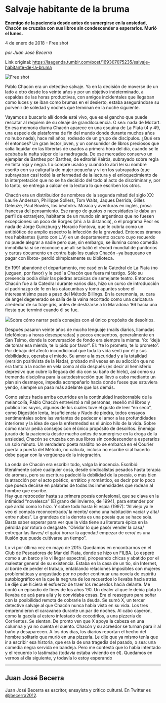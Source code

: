 # Salvaje habitante de la bruma

**Enemigo de la paciencia desde antes de sumergirse en la ansiedad, Chacón se cruzaba con sus libros sin condescender a esperarlos. Murió el lunes.**

4 de enero de 2018 - Free shot

_por Juan José Becerra_

Link original: https://laagenda.tumblr.com/post/169307075235/salvaje-habitante-de-la-bruma

![Free shot](https://64.media.tumblr.com/1b605d43cc140744f4222581e45a4415/tumblr_inline_pk0ct4T8OU1t6q87u_500.jpg)

Pablo Chacón era un detective salvaje. Ya en la decisión de moverse de un lado a otro desde los veinte años y por un objetivo indeterminado, a espaldas de las horas productivas, con amigos incidentales que llegaban como luces y se iban como brumas en el desierto, estaba asegurándose su porvenir de soledad y noches que terminan en la noche siguiente. 

Vayamos a buscarlo allí donde esté vivo, que es el gancho que puede rescatar al réquiem de su oleaje de grandilocuencia. O sea: nada de Mozart. En esa memoria diurna Chacón aparece en una esquina de La Plata (4 y 49, una especie de plataforma de fin del mundo donde durante muchos años no hubo nada), hace mil años, rodeado de un grupo de discípulos. ¿Qué era él entonces? Un gran lector joven, y un consumidor de libros preciosos que solía liquidar en las librerías de usados a primera hora del día, cuando se le acababa la nafta súper de la madrugada. De ese mercadeo conservo un ejemplar de Barthes por Barthes, de editorial Kairós, subrayado sobre regla en tinta roja y negra. Lo compré usado y cuando lo abrí leí su nombre escrito con su caligrafía de mujer pequeña y vi en los subrayados (que subrayaban casi todo) la enfermedad de la lectura y el enloquecimiento de la interpretación que no se ha decidido del todo al acto de discriminar y, por lo tanto,  se entrega a calcar en la lectura lo que escriben los otros.

Chacón era un distribuidor de nombres de la segunda mitad del siglo XX: Laurie Anderson, Phillippe Sollers, Tom Waits, Jaques Derrida, Gilles Deleuze, Paul Bowles, los beatniks. Música y aventuras en inglés, prosa francesa del pensamiento. Ese rango de gustos o necesidades le daba un perfil de extranjero, habitante de un mundo sin argentinos que no fuesen excepciones: un poco de Borges (ahí: a la distancia), o el programa Peor es nada de Jorge Guinzburg y Horacio Fontova, que le cubría como un antibiótico de amplio espectro la infección de la gravedad. Entonces éramos tres habitantes (junto con L.V) en un departamento oscuro cuyo recuerdo no puede alegrar a nadie pero que, sin embargo, se ilumina como comedia inmobiliaria si se reconoce que allí se batió el récord mundial de punitorios y cartas  documento en contra bajo los cuales Chacón –ya baqueano en pagar con libros- perdió olímpicamente su biblioteca.   

En 1991 abandoné el departamento, me casé en la Catedral de La Plata (no juzguen, por favor) y le pedí a Chacón que fuera mi testigo. Sólo su presencia podía diluir las piedras arcaicas de semejante teatro. Entonces Chacón fue a la Catedral durante varios días, hizo un curso de introducción al padrinazgo de fe en las catacumbas y tomó apuntes sobre el interesantísimo paso a paso del Método Billings. En la ceremonia, su cara de ángel degenerado se salía de la vaina recortado como una caricatura alrededor de su traje gris, antes de deslizarse a lo Maradona ’86 hacia una fiesta que terminó cuando él se fue.

![](https://64.media.tumblr.com/1b605d43cc140744f4222581e45a4415/tumblr_inline_pk0ct4T8OU1t6q87u_500.jpg)Sobre cómo narrar pedía consejos con el único propósito de desoírlos.

Después pasaron veinte años de mucho lenguaje (mails diarios, llamadas telefónicas a horas desesperadas) y pocos encuentros, generalmente en San Telmo, donde la conversación de fondo era siempre la misma. Yo: “dejá de tomar esa mierda, te lo pido por favor”. El: “te lo prometo, te lo prometo”. Por debajo del afecto incondicional que toda la vida sentí por él y sus debilidades, operaba el miedo. Su amor a la oscuridad y a la totalidad (versión positivista de la Nada), probado mil veces en su adicción que no era tanto a la noche en vela como al día después (es decir al hemisferio depresivo que cubre la llegada del día con su baño de hielo), así como su tremenda disciplina para la autodestrucción que llevó a cabo mediante un plan sin desmayos, impedía acompañarlo hacia donde fuese que estuviera yendo, siempre un paso más adelante que los demás.

Como saltos hacia arriba ocurridos en la continuidad insobornable de la melancolía, Pablo Chacón entrevistó a mil personas, reseñó mil libros y publicó los suyos, algunos de los cuales tuve el gusto de leer “en seco”, como Digestión lenta, Insuficiencia y Nudo de piedra, todos ensayos sentimentales sobre las variantes de padecer el amor a las profundidades interiores y la idea de que la enfermedad es el único hilo de la vida. Sobre cómo narrar pedía consejos con el único propósito de desoírlos. Enemigo jurado de la paciencia desde mucho antes de sumergirse en la droga de la ansiedad, Chacón se cruzaba con sus libros sin condescender a esperarlos un solo minuto. Un verdadero poeta maldito no se embarca en el Courier puerta a puerta del Método, no calcula, incluso no escribe si al hacerlo debe pagar con la vergüenza de la integración.

La onda de Chacón era escribir todo, valga la inocencia. Escribió literalmente sobre cualquier cosa, desde sindicalistas pesados hasta terapia de aromas, pero su escritura padeció la debilidad de la poesía, o más bien la atracción por el acto poético, errático y romántico, es decir por lo poco que pueda decirse en palabras de todas las inmensidades que rodean al hombre que escribe.  
Hay que retroceder hasta su primera poesía confesional, que se clava en la intimidad “novelesca” (El grano del invierno, de 1994), para entender por qué ardió como lo hizo. Y sobre todo hasta El espía (1997): “Al viejo ya le veo el compás reconcentrado/ la mente/ como una habitación vacía/ y alta/ entre nubes”. La grandeza de la derrota es una poesía que se hace sola. Basta saber esperar para ver que la vida tiene su literatura épica en la pérdida por rotura o desgaste. “Olvidar lo que pasó/ vender la casa/  entregar las llaves/ el gato/ borrar la agenda:/ empezar de cero/ es una ilusión que puede cultivarse un tiempo”. 

Lo vi por última vez en mayo de 2015. Quedamos en encontrarnos en el Club de Pescadores de Mar del Plata, donde se hizo un FILBA. Lo esperé como a un barco y lo vi llegar espectral, piropeando chicas y abatido por el malestar general de su existencia. Estaba en la casa de un tío, sin Internet, al borde de perder el trabajo, entablando relaciones imposibles con mujeres problemáticas y angustiado por no poder continuar una novela de espíritu autobiográfico en la que la negrura de los recuerdos lo llevaba hacia atrás. Le dije que hiciera el esfuerzo de traer los recuerdos hacia delante. Me contó un episodio de fines de los años ’90. Un dealer al que le debía plata lo llevaba de acá para allá y le convidaba cosas. Era el reaseguro para soñar con la posibilidad remota de cobrarle la deuda. Se sumó X, un tercer detective salvaje al que Chacón nunca había visto en su vida. Los tres emprendieron el caravaneo durante un par de noches. Al cabo cayeron, como la gacela al estero infestado de cocodrilos, a una pizzería de Corrientes. Se sientan. De pronto ven que X apoya la cabeza en una columna y ya no cuenta el cuento. Chacón y su acreedor se turnan para ir al baño y desaparecen. A los dos días, los diarios reportan el hecho del hombre solitario que murió en una pizzería. Le dije que ya mismo tenía que ir a escribir esa historia, que era la de una tragedia del pasado, o sea: una comedia negra servida en bandeja. Pero me contestó que lo había intentado y el recuerdo lo lastimaba (todavía estaba viviendo en él). Quedamos en vernos al día siguiente, y todavía lo estoy esperando



---

Juan José Becerra
-----------------

 Juan José Becerra es escritor, ensayista y crítico cultural. En Twitter es  [@jbecerra2012](https://twitter.com/jbecerra2012?lang=es). 

